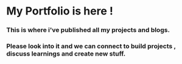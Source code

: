 # My Portfolio is here !

### This is  where i've published all my projects and blogs.

### Please look into it and we can connect to build projects , discuss learnings and create new stuff.
